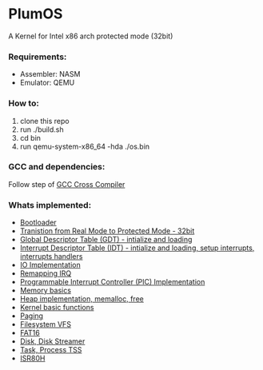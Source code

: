 # PlumOS
A Kernel for Intel x86 arch protected mode (32bit)


### Requirements:
* Assembler: NASM
* Emulator: QEMU

### How to:
1. clone this repo
2. run ./build.sh
3. cd bin
4. run qemu-system-x86_64 -hda ./os.bin

### GCC and dependencies:
Follow step of [GCC Cross Compiler](https://wiki.osdev.org/GCC_Cross-Compiler)


### Whats implemented:
* [Bootloader](https://github.com/ranimsallam/plumOS/blob/main/src/boot/boot.asm)
* [Tranistion from Real Mode to Protected Mode - 32bit](https://github.com/ranimsallam/plumOS/blob/main/src/boot/boot.asm)
* [Global Descriptor Table (GDT) - intialize and loading](https://github.com/ranimsallam/plumOS/blob/main/src/boot/boot.asm)
* [Interrupt Descriptor Table (IDT) - intialize and loading, setup interrupts, interrupts handlers](https://github.com/ranimsallam/plumOS/tree/main/src/idt)
* [IO Implementation](https://github.com/ranimsallam/plumOS/tree/main/src/io)
* [Remapping IRQ](https://github.com/ranimsallam/plumOS/blob/main/src/kernel.asm)
* [Programmable Interrupt Controller (PIC) Implementation](https://github.com/ranimsallam/plumOS/blob/main/src/kernel.asm)
* [Memory basics](https://github.com/ranimsallam/plumOS/tree/main/src/memory)
* [Heap implementation, memalloc, free](https://github.com/ranimsallam/plumOS/tree/main/src/memory/heap)
* [Kernel basic functions](https://github.com/ranimsallam/plumOS/tree/main/src)
* [Paging](https://github.com/ranimsallam/plumOS/tree/main/src/memory/paging)
* [Filesystem VFS](https://github.com/ranimsallam/plumOS/tree/main/src/fs)
* [FAT16](https://github.com/ranimsallam/plumOS/tree/main/src/fs/fat)
* [Disk, Disk Streamer](https://github.com/ranimsallam/plumOS/tree/main/src/disk)
* [Task, Process TSS](https://github.com/ranimsallam/plumOS/tree/main/src/task)
* [ISR80H](https://github.com/ranimsallam/plumOS/tree/main/src/isr80h)
